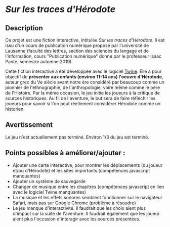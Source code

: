 # *Sur les traces d'Hérodote*
## Description
Ce projet est une fiction interactive, intitulée *Sur les traces d'Hérodote*. Il est issu d'un cours de publication numérique proposé par l'université de Lausanne (faculté des lettres, section des sciences du langage et de l'information, cours "Publication numérique" donné par le professeur Isaac Pante, semestre automne 2019). 

Cette fiction interactive a été développée avec le logiciel [Twine](https://twinery.org). Elle a pour objectif de **présenter aux enfants (environ 11-14 ans) l'oeuvre d'Hérotode**, auteur grec du Ve siècle avant notre ère considéré par beaucoup comme un pionnier de l'ethnographie, de l'anthropologie, voire même comme le père de l'Histoire. Par la même occasion, le jeu initie les joueurs à la critique de sources historiques. Au fil de l'aventure, le but sera de faire réfléchir les joueurs pour savoir si l'on peut réellement considérer Hérodote comme un historien. 

## Avertissement
Le jeu n'est actuellement pas terminé. Environ 1/3 du jeu est terminé.

## Points possibles à améliorer/ajouter :
* Ajouter une carte interactive, pour montrer les déplacements (du joueur et/ou d'Hérodote) et les sites importants (compétences javascript manquantes)
* Ajouter un système de sauvegarde
* Changer de musique entre les chapitres (compétences javascript en lien avec le logiciel Twine manquantes)
* La musique et les effets sonores semblent fonctionner sur le navigateur Safari, mais pas sur Google Chrome (problème à résoudre)
* Le jeu manque d'interactivité. Il faudrait que les choix aient plus d'impact sur la suite de l'aventure. Il faudrait également que les joueur aient plus l'occasion d'interagir avec les sources présentées.
